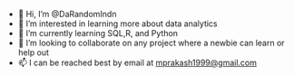 - 👋 Hi, I’m @DaRandomIndn
- 👀 I’m interested in learning more about data analytics 
- 🌱 I’m currently learning SQL,R, and Python
- 💞️ I’m looking to collaborate on any project where a newbie can learn or help out
- 📫 I can be reached best by email at mprakash1999@gmail.com

<!---
DaRandomIndn/DaRandomIndn is a ✨ special ✨ repository because its `README.md` (this file) appears on your GitHub profile.
You can click the Preview link to take a look at your changes.
--->
